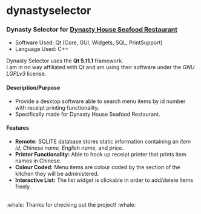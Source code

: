 # dynastyselector
### Dynasty Selector for [Dynasty House Seafood Restaurant](http://dynastyhouserestaurant.com "Official Website")

- Software Used: Qt (Core, GUI, Widgets, SQL, PrintSupport)
- Language Used: C++

Dynasty Selector uses the <b>Qt 5.11.1</b> framework.<br>
I am in no way affiliated with Qt and am using their software under the <i>GNU LGPLv3</i> license.<br>

#### Description/Purpose
- Provide a desktop software able to search menu items by id number with receipt printing functionality.
- Specifically made for Dynasty House Seafood Restaurant.

#### Features
- <b>Remote:</b> SQLITE database stores static information containing an <i>item id, Chinese name, English name,</i> and <i>price</i>.
- <b>Printer Functionality:</b> Able to hook up receipt printer that prints item names in Chinese.
- <b>Colour Coded:</b> Menu items are colour coded by the section of the kitchen they will be administered.
- <b>Interactive List:</b> The list widget is clickable in order to add/delete items freely.
<br>
:whale: Thanks for checking out the project! :whale:

